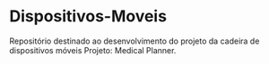 # Dispositivos-Moveis
Repositório destinado ao desenvolvimento do projeto da cadeira de dispositivos móveis
Projeto: Medical Planner.
